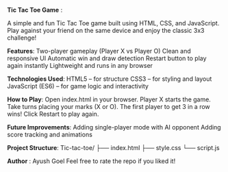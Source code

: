 **Tic Tac Toe Game** :

A simple and fun Tic Tac Toe game built using HTML, CSS, and JavaScript.
Play against your friend on the same device and enjoy the classic 3x3 challenge!

**Features**:
Two-player gameplay (Player X vs Player O)
Clean and responsive UI
Automatic win and draw detection
Restart button to play again instantly
Lightweight and runs in any browser

**Technologies Used**:
HTML5 – for structure
CSS3 – for styling and layout
JavaScript (ES6) – for game logic and interactivity

**How to Play**:
Open index.html in your browser.
Player X starts the game.
Take turns placing your marks (X or O).
The first player to get 3 in a row wins!
Click Restart to play again.

**Future Improvements**:
Adding single-player mode with AI opponent
Adding score tracking and animations

**Project Structure**:
Tic-tac-toe/
├── index.html
├── style.css
└── script.js

**Author** :
Ayush Goel
Feel free to rate the repo if you liked it!
